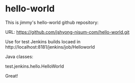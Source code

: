 # hello-world

This is jimmy's hello-world github repository:

URL: https://github.com/jshyong-nisum-com/hello-world.git

Use for test Jenkins builds locaed in http://localhost:8181/jenkins/job/Helloworld

Java classes:

test.jenkins.hello.HelloWorld

Great!

